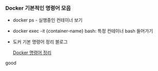### Docker 기본적인 명령어 모음

- docker ps - 실행중인 컨테이너 보기

- docker exec -it {container-name} bash: 특정 컨테이너 bash 들어가기

- 도커 기본 명령어 정리 블로그
  
  [Docker 명령어 정리](https://captcha.tistory.com/49)

good
